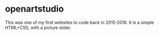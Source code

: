 # openartstudio
This was one of my first websites to code back in 2015-2016. It is a simple HTML+CSS, with a picture slider. 
